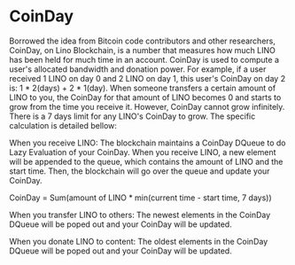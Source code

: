 # CoinDay

Borrowed the idea from Bitcoin code contributors and other researchers, CoinDay, on Lino Blockchain, is a number that measures how much LINO has been held for much time in an account. CoinDay is used to compute a user's allocated bandwidth and donation power. For example, if a user received 1 LINO on day 0 and 2 LINO on day 1, this user's CoinDay on day 2 is: 1 * 2(days) + 2 * 1(day). When someone transfers a certain amount of LINO to you, the CoinDay for that amount of LINO becomes 0 and starts to grow from the time you receive it. However, CoinDay cannot grow infinitely. There is a 7 days limit for any LINO's CoinDay to grow. The specific calculation is detailed bellow:

When you receive LINO:
The blockchain maintains a CoinDay DQueue to do Lazy Evaluation of your CoinDay. When you receive LINO, a new element will be appended to the queue, which contains the amount of LINO and the start time. Then, the blockchain will go over the queue and update your CoinDay.

CoinDay = Sum(amount of LINO * min(current time - start time, 7 days))

When you transfer LINO to others:
The newest elements in the CoinDay DQueue will be poped out and your CoinDay will be updated.

When you donate LINO to content:
The oldest elements in the CoinDay DQueue will be poped out and your CoinDay will be updated.
